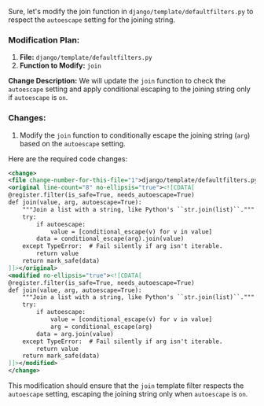 Sure, let's modify the join function in `django/template/defaultfilters.py` to respect the `autoescape` setting for the joining string.

### Modification Plan:

1. **File:** `django/template/defaultfilters.py`
2. **Function to Modify:** `join`

**Change Description:** We will update the `join` function to check the `autoescape` setting and apply conditional escaping to the joining string only if `autoescape` is `on`.

### Changes:

1. Modify the `join` function to conditionally escape the joining string (`arg`) based on the `autoescape` setting.

Here are the required code changes:

```xml
<change>
<file change-number-for-this-file="1">django/template/defaultfilters.py</file>
<original line-count="8" no-ellipsis="true"><![CDATA[
@register.filter(is_safe=True, needs_autoescape=True)
def join(value, arg, autoescape=True):
    """Join a list with a string, like Python's ``str.join(list)``."""
    try:
        if autoescape:
            value = [conditional_escape(v) for v in value]
        data = conditional_escape(arg).join(value)
    except TypeError:  # Fail silently if arg isn't iterable.
        return value
    return mark_safe(data)
]]></original>
<modified no-ellipsis="true"><![CDATA[
@register.filter(is_safe=True, needs_autoescape=True)
def join(value, arg, autoescape=True):
    """Join a list with a string, like Python's ``str.join(list)``."""
    try:
        if autoescape:
            value = [conditional_escape(v) for v in value]
            arg = conditional_escape(arg)
        data = arg.join(value)
    except TypeError:  # Fail silently if arg isn't iterable.
        return value
    return mark_safe(data)
]]></modified>
</change>
```

This modification should ensure that the `join` template filter respects the `autoescape` setting, escaping the joining string only when `autoescape` is `on`.